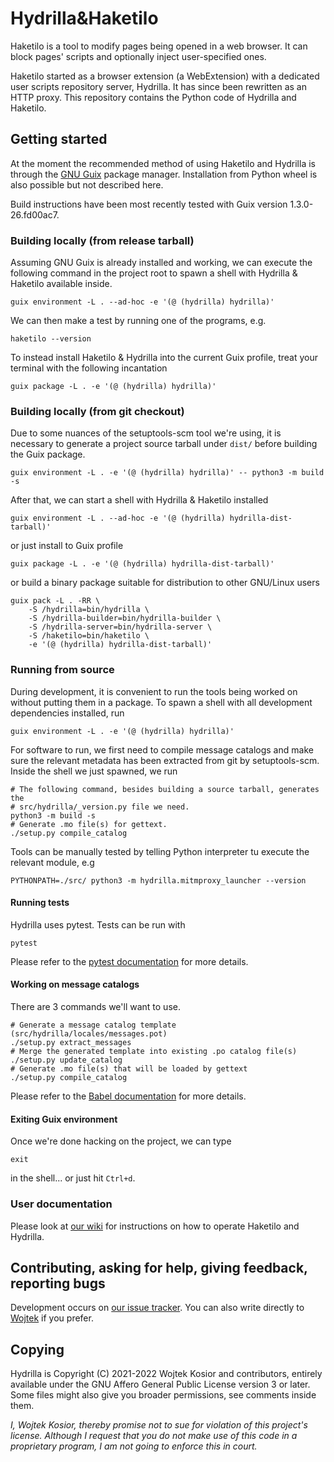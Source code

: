 # Hydrilla&Haketilo

Haketilo is a tool to modify pages being opened in a web browser. It can block
pages' scripts and optionally inject user-specified ones.

Haketilo started as a browser extension (a WebExtension) with a dedicated user
scripts repository server, Hydrilla. It has since been rewritten as an HTTP
proxy. This repository contains the Python code of Hydrilla and Haketilo.

## Getting started

At the moment the recommended method of using Haketilo and Hydrilla is through
the [GNU Guix](https://guix.gnu.org/) package manager. Installation from Python
wheel is also possible but not described here.

Build instructions have been most recently tested with Guix version
1.3.0-26.fd00ac7.

### Building locally (from release tarball)

Assuming GNU Guix is already installed and working, we can execute the following
command in the project root to spawn a shell with Hydrilla & Haketilo available
inside.

```
guix environment -L . --ad-hoc -e '(@ (hydrilla) hydrilla)'
```

We can then make a test by running one of the programs, e.g.
```
haketilo --version
```

To instead install Haketilo & Hydrilla into the current Guix profile, treat your
terminal with the following incantation

```
guix package -L . -e '(@ (hydrilla) hydrilla)'
```

### Building locally (from git checkout)

Due to some nuances of the setuptools-scm tool we're using, it is necessary to
generate a project source tarball under `dist/` before building the Guix
package.

```
guix environment -L . -e '(@ (hydrilla) hydrilla)' -- python3 -m build -s
```

After that, we can start a shell with Hydrilla & Haketilo installed

```
guix environment -L . --ad-hoc -e '(@ (hydrilla) hydrilla-dist-tarball)'
```

or just install to Guix profile

```
guix package -L . -e '(@ (hydrilla) hydrilla-dist-tarball)'
```

or build a binary package suitable for distribution to other GNU/Linux users

```
guix pack -L . -RR \
    -S /hydrilla=bin/hydrilla \
    -S /hydrilla-builder=bin/hydrilla-builder \
    -S /hydrilla-server=bin/hydrilla-server \
    -S /haketilo=bin/haketilo \
    -e '(@ (hydrilla) hydrilla-dist-tarball)'
```

### Running from source

During development, it is convenient to run the tools being worked on without
putting them in a package. To spawn a shell with all development dependencies
installed, run

```
guix environment -L . -e '(@ (hydrilla) hydrilla)'
```

For software to run, we first need to compile message catalogs and make sure the
relevant metadata has been extracted from git by setuptools-scm. Inside the
shell we just spawned, we run

```
# The following command, besides building a source tarball, generates the
# src/hydrilla/_version.py file we need.
python3 -m build -s
# Generate .mo file(s) for gettext.
./setup.py compile_catalog
```

Tools can be manually tested by telling Python interpreter tu execute the
relevant module, e.g

```
PYTHONPATH=./src/ python3 -m hydrilla.mitmproxy_launcher --version
```

#### Running tests

Hydrilla uses pytest. Tests can be run with

```
pytest
```

Please refer to the
[pytest documentation](https://docs.pytest.org/en/stable/how-to/usage.html) for
more details.

#### Working on message catalogs

There are 3 commands we'll want to use.

```
# Generate a message catalog template (src/hydrilla/locales/messages.pot)
./setup.py extract_messages
# Merge the generated template into existing .po catalog file(s)
./setup.py update_catalog
# Generate .mo file(s) that will be loaded by gettext
./setup.py compile_catalog
```

Please refer to the
[Babel documentation](https://babel.pocoo.org/en/latest/messages.html#message-extraction)
for more details.

#### Exiting Guix environment

Once we're done hacking on the project, we can type

```
exit
```

in the shell... or just hit `Ctrl+d`.

### User documentation

Please look at
[our wiki](https://hydrillabugs.koszko.org/projects/haketilo/wiki) for
instructions on how to operate Haketilo and Hydrilla.

## Contributing, asking for help, giving feedback, reporting bugs

Development occurs on
[our issue tracker](https://hydrillabugs.koszko.org/projects/haketilo). You can
also write directly to [Wojtek](mailto:koszko@koszko.org) if you prefer.

## Copying

Hydrilla is Copyright (C) 2021-2022 Wojtek Kosior and contributors, entirely available under the GNU Affero General Public License version 3 or later. Some files might also give you broader permissions, see comments inside them.

*I, Wojtek Kosior, thereby promise not to sue for violation of this project's license. Although I request that you do not make use of this code in a proprietary program, I am not going to enforce this in court.*
